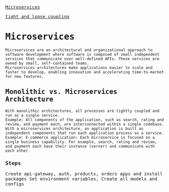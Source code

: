 <samp>

[Microservices](https://medium.com/@nicholasgcc/building-scalable-e-commerce-backend-with-microservices-exploring-design-decisions-node-js-b5228080403b)

[tight and loose coupling](https://cleancommit.io/blog/whats-the-difference-between-tight-and-loose-coupling/#:~:text=A%3A%20Tight%20coupling%20refers%20to,and%20can%20operate%20more%20independently.)

# Microservices

    Microservices are an architectural and organizational approach to software development where software is composed of small independent services that communicate over well-defined APIs. These services are owned by small, self-contained teams.
    Microservices architectures make applications easier to scale and faster to develop, enabling innovation and accelerating time-to-market for new features.

## Monolithic vs. Microservices Architecture

    With monolithic architectures, all processes are tightly coupled and run as a single service.
    Example: All components of the application, such as search, rating and review, and payment each, are interconnected within a single codebase.
    With a microservices architecture, an application is built as independent components that run each application process as a service.
    Example: E-commerce application: Each microservice is focused on a single business capability. For example, search, rating and review, and payment each have their instance (server) and communicate with each other.

### Steps

Create api-gateway, auth, products, orders apps and install packages
Set environment variables, Create all models and configs

</samp>
